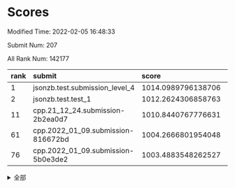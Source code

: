 # Scores

Modified Time: 2022-02-05 16:48:33

Submit Num: 207

All Rank Num: 142177

| rank |               submit               |       score        |       sigma        | pk_num |
| :--- | :--------------------------------- | :----------------- | :----------------- | :----- |
| 1    | jsonzb.test.submission_level_4     | 1014.0989796138706 | 0.8214378793545379 | 2746   |
| 2    | jsonzb.test.test_1                 | 1012.2624306858763 | 0.7990872642082346 | 2753   |
| 11   | cpp.21_12_24.submission-2b2ea0d7   | 1010.8440767776631 | 0.7908673788399472 | 2748   |
| 61   | cpp.2022_01_09.submission-816672bd | 1004.2666801954048 | 0.72576461940795   | 2752   |
| 76   | cpp.2022_01_09.submission-5b0e3de2 | 1003.4883548262527 | 0.7182300416683713 | 2746   |


<details>
<summary>全部</summary>

| rank |                 submit                 |       score        |       sigma        | pk_num |
| :--- | :------------------------------------- | :----------------- | :----------------- | :----- |
| 1    | jsonzb.test.submission_level_4         | 1014.0989796138706 | 0.8214378793545379 | 2746   |
| 2    | jsonzb.test.test_1                     | 1012.2624306858763 | 0.7990872642082346 | 2753   |
| 3    | gobigger.level_3.submission_level_3_35 | 1011.2838067178434 | 0.774430311536012  | 2752   |
| 4    | gobigger.level_3.submission_level_3_5  | 1011.2647665479889 | 0.7892069086338995 | 2745   |
| 5    | gobigger.level_3.submission_level_3_0  | 1011.2587432988255 | 0.777943531866101  | 2752   |
| 6    | gobigger.level_3.submission_level_3_2  | 1011.1646392549833 | 0.7837242093212524 | 2749   |
| 7    | gobigger.level_3.submission_level_3_4  | 1011.0207764273365 | 0.7588463275286085 | 2749   |
| 8    | gobigger.level_3.submission_level_3_6  | 1011.0117145529866 | 0.7661242534086485 | 2741   |
| 9    | gobigger.level_3.submission_level_3_41 | 1010.9497006695135 | 0.766898813361882  | 2752   |
| 10   | gobigger.level_3.submission_level_3_39 | 1010.8476671658079 | 0.7790671727718771 | 2748   |
| 11   | cpp.21_12_24.submission-2b2ea0d7       | 1010.8440767776631 | 0.7908673788399472 | 2748   |
| 12   | gobigger.level_3.submission_level_3_28 | 1010.8120612981053 | 0.7520502768459904 | 2747   |
| 13   | gobigger.level_3.submission_level_3_21 | 1010.8053405552007 | 0.7728776200853659 | 2745   |
| 14   | gobigger.level_3.submission_level_3_3  | 1010.7112234468894 | 0.751853734338424  | 2743   |
| 15   | gobigger.level_3.submission_level_3_43 | 1010.6659533031792 | 0.759840400656039  | 2748   |
| 16   | gobigger.level_3.submission_level_3_30 | 1010.6576258839185 | 0.7580487537038908 | 2748   |
| 17   | gobigger.level_3.submission_level_3_48 | 1010.6274882799806 | 0.7613190430590702 | 2749   |
| 18   | gobigger.level_3.submission_level_3_42 | 1010.624836578152  | 0.7710115334931212 | 2747   |
| 19   | gobigger.level_3.submission_level_3_46 | 1010.5663681901657 | 0.7609900857116582 | 2749   |
| 20   | gobigger.level_3.submission_level_3_40 | 1010.5594244335047 | 0.756040488318502  | 2745   |
| 21   | gobigger.level_3.submission_level_3_13 | 1010.3864160510993 | 0.753880273069908  | 2744   |
| 22   | gobigger.level_3.submission_level_3_11 | 1010.3354901112973 | 0.7584593897912952 | 2743   |
| 23   | gobigger.level_3.submission_level_3_45 | 1010.2677330303871 | 0.7800451230552622 | 2747   |
| 24   | gobigger.level_3.submission_level_3_20 | 1010.263099131162  | 0.7690334796353476 | 2752   |
| 25   | gobigger.level_3.submission_level_3_8  | 1010.1679987079189 | 0.7575831822862832 | 2750   |
| 26   | gobigger.level_3.submission_level_3_25 | 1010.1399412263747 | 0.7602959942112486 | 2750   |
| 27   | gobigger.level_3.submission_level_3_17 | 1010.1292953445788 | 0.7656245759792387 | 2747   |
| 28   | gobigger.level_3.submission_level_3_12 | 1010.1247155116787 | 0.7473246060408548 | 2751   |
| 29   | gobigger.level_3.submission_level_3_7  | 1010.1225684153554 | 0.750860188457898  | 2742   |
| 30   | gobigger.level_3.submission_level_3_44 | 1010.0338890859421 | 0.7759291767382822 | 2750   |
| 31   | gobigger.level_3.submission_level_3_36 | 1009.9416103317326 | 0.7702444640684458 | 2751   |
| 32   | gobigger.level_3.submission_level_3_18 | 1009.9366048394504 | 0.7594613891790462 | 2751   |
| 33   | gobigger.level_3.submission_level_3_10 | 1009.856667035019  | 0.7691504353545576 | 2742   |
| 34   | gobigger.level_3.submission_level_3_38 | 1009.7690793252909 | 0.7482013540543916 | 2741   |
| 35   | gobigger.level_3.submission_level_3_29 | 1009.7142480214999 | 0.7447442108601879 | 2747   |
| 36   | gobigger.level_3.submission_level_3_37 | 1009.6910928015282 | 0.7288033270826964 | 2745   |
| 37   | gobigger.level_3.submission_level_3_49 | 1009.5927250562472 | 0.7466169650493198 | 2747   |
| 38   | gobigger.level_3.submission_level_3_34 | 1009.5807140820448 | 0.7877940334624544 | 2742   |
| 39   | gobigger.level_3.submission_level_3_23 | 1009.5364817318851 | 0.7717011503710798 | 2742   |
| 40   | gobigger.level_3.submission_level_3_14 | 1009.5187379653861 | 0.779140475704192  | 2753   |
| 41   | gobigger.level_3.submission_level_3_24 | 1009.4709363337589 | 0.7537416275863325 | 2754   |
| 42   | gobigger.level_3.submission_level_3_1  | 1009.3989410917877 | 0.7574265884091107 | 2746   |
| 43   | gobigger.level_3.submission_level_3_16 | 1009.3477424289016 | 0.7398833677679383 | 2747   |
| 44   | gobigger.level_3.submission_level_3_22 | 1009.113845055417  | 0.7630541701340541 | 2747   |
| 45   | gobigger.level_3.submission_level_3_47 | 1008.9529994501422 | 0.7309815261403826 | 2745   |
| 46   | gobigger.level_3.submission_level_3_31 | 1008.9188430642328 | 0.7682753998209687 | 2746   |
| 47   | gobigger.level_3.submission_level_3_9  | 1008.8075885841706 | 0.7360429346578902 | 2748   |
| 48   | gobigger.level_3.submission_level_3_27 | 1008.7969388955224 | 0.7413940333010297 | 2744   |
| 49   | gobigger.level_3.submission_level_3_26 | 1008.7004931987784 | 0.74518309570835   | 2747   |
| 50   | gobigger.level_3.submission_level_3_32 | 1008.5200833544619 | 0.7466121076776043 | 2748   |
| 51   | gobigger.level_3.submission_level_3_33 | 1008.2583302056142 | 0.7510820241980013 | 2749   |
| 52   | gobigger.level_3.submission_level_3_19 | 1008.2526712964999 | 0.7354276056448931 | 2746   |
| 53   | gobigger.level_3.submission_level_3_15 | 1008.0144282176892 | 0.745103800251608  | 2754   |
| 54   | gobigger.level_1.submission_level_1_5  | 1005.408979476903  | 0.7240970701287538 | 2748   |
| 55   | gobigger.level_1.submission_level_1_44 | 1004.8623617361003 | 0.7283275162886723 | 2743   |
| 56   | gobigger.level_1.submission_level_1_17 | 1004.7480573329185 | 0.7237568943646981 | 2747   |
| 57   | gobigger.level_1.submission_level_1_35 | 1004.4867600387254 | 0.7207749312015703 | 2747   |
| 58   | gobigger.level_1.submission_level_1_26 | 1004.3454541625662 | 0.7102026857762086 | 2750   |
| 59   | gobigger.level_1.submission_level_1_28 | 1004.3247221381305 | 0.7182459676501188 | 2752   |
| 60   | gobigger.level_1.submission_level_1_43 | 1004.2758454402633 | 0.7180970207971975 | 2749   |
| 61   | cpp.2022_01_09.submission-816672bd     | 1004.2666801954048 | 0.72576461940795   | 2752   |
| 62   | gobigger.level_1.submission_level_1_16 | 1004.1868802107975 | 0.718231736881263  | 2750   |
| 63   | gobigger.level_1.submission_level_1_9  | 1004.0086171255837 | 0.7240309736137517 | 2744   |
| 64   | gobigger.level_1.submission_level_1_14 | 1003.992813639832  | 0.7205480946186541 | 2748   |
| 65   | gobigger.level_1.submission_level_1_31 | 1003.9231723166089 | 0.708006640907053  | 2747   |
| 66   | gobigger.level_1.submission_level_1_2  | 1003.9180044681176 | 0.7302237486604826 | 2750   |
| 67   | gobigger.level_1.submission_level_1_45 | 1003.8857938628258 | 0.7219209701912911 | 2751   |
| 68   | gobigger.level_1.submission_level_1_40 | 1003.8678408820064 | 0.7155783314945106 | 2749   |
| 69   | gobigger.level_1.submission_level_1_12 | 1003.7531224561247 | 0.7157816148609922 | 2750   |
| 70   | gobigger.level_1.submission_level_1_4  | 1003.7420657678282 | 0.7166621568060907 | 2749   |
| 71   | gobigger.level_1.submission_level_1_32 | 1003.7245920145615 | 0.7102068887207998 | 2746   |
| 72   | gobigger.level_1.submission_level_1_33 | 1003.6615593742617 | 0.7072189497692646 | 2753   |
| 73   | gobigger.level_1.submission_level_1_29 | 1003.6587217769743 | 0.7251828733347827 | 2746   |
| 74   | gobigger.level_1.submission_level_1_20 | 1003.5796826252034 | 0.7182276728205267 | 2747   |
| 75   | gobigger.level_1.submission_level_1_11 | 1003.5701432621714 | 0.7136248576580705 | 2744   |
| 76   | cpp.2022_01_09.submission-5b0e3de2     | 1003.4883548262527 | 0.7182300416683713 | 2746   |
| 77   | gobigger.level_1.submission_level_1_22 | 1003.4270765305827 | 0.7187826472232114 | 2750   |
| 78   | gobigger.level_1.submission_level_1_47 | 1003.4204246160597 | 0.7162588799528066 | 2750   |
| 79   | gobigger.level_1.submission_level_1_8  | 1003.361854719224  | 0.7113410709595337 | 2739   |
| 80   | gobigger.level_1.submission_level_1_34 | 1003.328505861021  | 0.7180678061319117 | 2750   |
| 81   | gobigger.level_1.submission_level_1_15 | 1003.3032682445504 | 0.7165150040707486 | 2743   |
| 82   | gobigger.level_1.submission_level_1_1  | 1003.2430275208224 | 0.7109925028386208 | 2747   |
| 83   | gobigger.level_1.submission_level_1_7  | 1003.1888320748948 | 0.7157705347523667 | 2750   |
| 84   | gobigger.level_1.submission_level_1_21 | 1003.1078292907986 | 0.708886563694007  | 2747   |
| 85   | gobigger.level_1.submission_level_1_10 | 1003.1034860929501 | 0.71000950038259   | 2745   |
| 86   | gobigger.level_1.submission_level_1_42 | 1003.0841096655906 | 0.7209297823939192 | 2746   |
| 87   | gobigger.level_1.submission_level_1_48 | 1003.0784932543633 | 0.7301199869110985 | 2750   |
| 88   | gobigger.level_1.submission_level_1_46 | 1003.0088714730127 | 0.7179073236966934 | 2742   |
| 89   | gobigger.level_1.submission_level_1_6  | 1002.9059904270862 | 0.7194310727739458 | 2743   |
| 90   | gobigger.level_1.submission_level_1_3  | 1002.8939483085419 | 0.7138708254049784 | 2747   |
| 91   | gobigger.level_1.submission_level_1_13 | 1002.7764375818614 | 0.7274861767169793 | 2741   |
| 92   | gobigger.level_1.submission_level_1_49 | 1002.7716867419929 | 0.7102180852596626 | 2748   |
| 93   | gobigger.level_1.submission_level_1_23 | 1002.6911025410645 | 0.717424362394934  | 2750   |
| 94   | gobigger.level_1.submission_level_1_41 | 1002.5604930800919 | 0.7235297555350715 | 2743   |
| 95   | gobigger.level_1.submission_level_1_24 | 1002.5135215038142 | 0.7122653604231269 | 2745   |
| 96   | gobigger.level_1.submission_level_1_18 | 1002.501410592889  | 0.7109298613684796 | 2749   |
| 97   | gobigger.level_1.submission_level_1_27 | 1002.4475243780839 | 0.7209287843832106 | 2748   |
| 98   | gobigger.level_1.submission_level_1_30 | 1002.3615608649525 | 0.7130384470526637 | 2745   |
| 99   | gobigger.level_1.submission_level_1_37 | 1002.2998315246041 | 0.7091277603495336 | 2752   |
| 100  | gobigger.level_1.submission_level_1_0  | 1002.2927117159021 | 0.7119317206310566 | 2750   |
| 101  | gobigger.level_1.submission_level_1_25 | 1002.1711814155807 | 0.706333414877436  | 2747   |
| 102  | gobigger.level_1.submission_level_1_19 | 1001.7552631927008 | 0.7124881536514415 | 2748   |
| 103  | gobigger.level_1.submission_level_1_39 | 1001.7441200930349 | 0.7214006866917211 | 2743   |
| 104  | gobigger.level_1.submission_level_1_36 | 1001.4421260582703 | 0.7230019172169905 | 2750   |
| 105  | gobigger.level_1.submission_level_1_38 | 1001.3924081430181 | 0.7045043382525153 | 2748   |
| 106  | gobigger.random.submission_random_9    | 997.7087196394785  | 0.7002610213850989 | 2748   |
| 107  | gobigger.random.submission_random_37   | 997.6354295180256  | 0.718837110203438  | 2749   |
| 108  | gobigger.random.submission_random_28   | 997.0139833557556  | 0.7275173687826266 | 2745   |
| 109  | gobigger.random.submission_random_23   | 997.0042329842056  | 0.7206493241822697 | 2747   |
| 110  | gobigger.random.submission_random_22   | 996.8628637065692  | 0.705075766922436  | 2744   |
| 111  | gobigger.random.submission_random_17   | 996.78842337013    | 0.7078110746135944 | 2748   |
| 112  | gobigger.random.submission_random_18   | 996.7572427396263  | 0.7118270978859083 | 2743   |
| 113  | gobigger.random.submission_random_15   | 996.7472240331512  | 0.7059995559685877 | 2748   |
| 114  | gobigger.random.submission_random_5    | 996.6788457000008  | 0.7178640580471829 | 2749   |
| 115  | gobigger.random.submission_random_25   | 996.6698807999588  | 0.7081633315817547 | 2744   |
| 116  | gobigger.random.submission_random_20   | 996.5816981956498  | 0.7080318967561307 | 2749   |
| 117  | gobigger.random.submission_random_30   | 996.5241183613267  | 0.7071543008698945 | 2748   |
| 118  | gobigger.random.submission_random_12   | 996.4828016576507  | 0.7104562176395058 | 2747   |
| 119  | gobigger.random.submission_random_36   | 996.4712911771543  | 0.7146182425829269 | 2749   |
| 120  | gobigger.random.submission_random_44   | 996.4147492782942  | 0.7191910185352083 | 2748   |
| 121  | gobigger.random.submission_random_47   | 996.4072651574306  | 0.7058341672369971 | 2741   |
| 122  | gobigger.random.submission_random_31   | 996.3916696291182  | 0.7072980194150577 | 2751   |
| 123  | gobigger.random.submission_random_40   | 996.2936051053649  | 0.7147847237577173 | 2755   |
| 124  | gobigger.random.submission_random_32   | 996.2260999169923  | 0.7096172864156057 | 2748   |
| 125  | gobigger.random.submission_random_7    | 996.2220158006145  | 0.7209119163029469 | 2750   |
| 126  | gobigger.random.submission_random_49   | 996.1630998613574  | 0.7013968786936333 | 2746   |
| 127  | gobigger.random.submission_random_33   | 996.0498546026005  | 0.7100652310128276 | 2746   |
| 128  | gobigger.random.submission_random_38   | 996.0488893422119  | 0.6997534083135866 | 2750   |
| 129  | gobigger.random.submission_random_46   | 996.0340672965556  | 0.7132538125431895 | 2742   |
| 130  | gobigger.random.submission_random_14   | 996.0173892168052  | 0.7263309465610833 | 2748   |
| 131  | gobigger.random.submission_random_4    | 996.0039725357703  | 0.7201591188821048 | 2748   |
| 132  | gobigger.random.submission_random_6    | 995.9890390158906  | 0.707131838232331  | 2746   |
| 133  | gobigger.random.submission_random_34   | 995.979684186109   | 0.7110498073788711 | 2746   |
| 134  | gobigger.random.submission_random_41   | 995.9774125224344  | 0.711375109645065  | 2749   |
| 135  | gobigger.random.submission_random_35   | 995.9628779195518  | 0.7074229018001305 | 2747   |
| 136  | gobigger.random.submission_random_1    | 995.9587930101708  | 0.7103200206684    | 2741   |
| 137  | gobigger.random.submission_random_0    | 995.9546349816251  | 0.723366035349532  | 2745   |
| 138  | gobigger.random.submission_random_21   | 995.9104593079512  | 0.712725787919492  | 2752   |
| 139  | gobigger.random.submission_random_48   | 995.8742554398139  | 0.7014590685138943 | 2748   |
| 140  | gobigger.random.submission_random_19   | 995.6816985832598  | 0.7154822031898618 | 2747   |
| 141  | gobigger.random.submission_random_11   | 995.6322492589546  | 0.7182897201994767 | 2744   |
| 142  | gobigger.random.submission_random_45   | 995.6189171366224  | 0.7095921324991769 | 2748   |
| 143  | gobigger.random.submission_random_24   | 995.601140896125   | 0.735033327614004  | 2751   |
| 144  | gobigger.random.submission_random_42   | 995.5248642657076  | 0.7085105871867425 | 2746   |
| 145  | gobigger.random.submission_random_10   | 995.4131925124872  | 0.7051413064184098 | 2746   |
| 146  | gobigger.random.submission_random_13   | 995.3203857082856  | 0.7022558275332029 | 2748   |
| 147  | gobigger.random.submission_random_29   | 995.3003949978622  | 0.7093001638117067 | 2746   |
| 148  | gobigger.random.submission_random_16   | 995.2486311020664  | 0.7183007035074686 | 2751   |
| 149  | gobigger.random.submission_random_3    | 995.227346479068   | 0.7102600594436834 | 2746   |
| 150  | gobigger.random.submission_random_27   | 995.1417082118736  | 0.7115709941493564 | 2753   |
| 151  | gobigger.random.submission_random_39   | 995.1152831066687  | 0.716737167307172  | 2749   |
| 152  | gobigger.random.submission_random_26   | 995.051441931369   | 0.7178460500267075 | 2750   |
| 153  | gobigger.random.submission_random_2    | 995.04233235681    | 0.703805954013668  | 2747   |
| 154  | gobigger.random.submission_random_8    | 994.6733837288509  | 0.7239365918797376 | 2751   |
| 155  | gobigger.random.submission_random_43   | 994.0839910287826  | 0.7339621786967285 | 2746   |
| 156  | gobigger.level_2.submission_level_2_34 | 993.976087275985   | 0.7243261793881214 | 2750   |
| 157  | gobigger.level_2.submission_level_2_46 | 993.8993326428259  | 0.7332914653181434 | 2740   |
| 158  | gobigger.level_2.submission_level_2_14 | 993.857237622231   | 0.7288589188805903 | 2747   |
| 159  | gobigger.level_2.submission_level_2_2  | 993.5884628444704  | 0.7319002116227272 | 2748   |
| 160  | gobigger.level_2.submission_level_2_37 | 993.2475301064137  | 0.7391455523970485 | 2749   |
| 161  | gobigger.level_2.submission_level_2_42 | 993.2006970120933  | 0.7467814157271371 | 2747   |
| 162  | gobigger.level_2.submission_level_2_0  | 993.068306290597   | 0.7436653734299333 | 2743   |
| 163  | gobigger.level_2.submission_level_2_27 | 992.8903392448485  | 0.7325466598122201 | 2752   |
| 164  | gobigger.level_2.submission_level_2_49 | 992.8087963635597  | 0.7319764573615409 | 2748   |
| 165  | gobigger.level_2.submission_level_2_45 | 992.7365993586732  | 0.7391363963364741 | 2747   |
| 166  | gobigger.level_2.submission_level_2_19 | 992.5966505903767  | 0.748798289929019  | 2744   |
| 167  | gobigger.level_2.submission_level_2_36 | 992.5569632262175  | 0.7632750678566352 | 2750   |
| 168  | gobigger.level_2.submission_level_2_48 | 992.5397575844805  | 0.7435654223576389 | 2745   |
| 169  | gobigger.level_2.submission_level_2_22 | 992.4881705416097  | 0.750349310083778  | 2743   |
| 170  | gobigger.level_2.submission_level_2_23 | 992.4400725834003  | 0.7366354949998509 | 2746   |
| 171  | gobigger.level_2.submission_level_2_39 | 992.3339801402282  | 0.7608418280585698 | 2751   |
| 172  | gobigger.level_2.submission_level_2_7  | 992.3187718323574  | 0.7415333268088964 | 2748   |
| 173  | gobigger.level_2.submission_level_2_47 | 992.2791129684347  | 0.7719627159892536 | 2745   |
| 174  | gobigger.level_2.submission_level_2_30 | 992.2573846755281  | 0.7419835605076679 | 2745   |
| 175  | gobigger.level_2.submission_level_2_20 | 992.2424811082074  | 0.7400968184283687 | 2754   |
| 176  | gobigger.level_2.submission_level_2_18 | 992.1804235567224  | 0.7532503898221472 | 2749   |
| 177  | gobigger.level_2.submission_level_2_40 | 992.1346091787505  | 0.7364708919096821 | 2744   |
| 178  | gobigger.level_2.submission_level_2_15 | 992.1110023880118  | 0.7533395058875172 | 2751   |
| 179  | gobigger.level_2.submission_level_2_12 | 992.1006152811018  | 0.7555170319712035 | 2747   |
| 180  | gobigger.level_2.submission_level_2_26 | 992.0758616814288  | 0.7415665087530483 | 2744   |
| 181  | gobigger.level_2.submission_level_2_43 | 991.9873265417245  | 0.7486138662315182 | 2744   |
| 182  | gobigger.level_2.submission_level_2_9  | 991.9703915786051  | 0.7491074476086631 | 2747   |
| 183  | gobigger.level_2.submission_level_2_1  | 991.9187165016789  | 0.75890871063678   | 2743   |
| 184  | gobigger.level_2.submission_level_2_44 | 991.9081656824746  | 0.7301892924344322 | 2752   |
| 185  | gobigger.level_2.submission_level_2_13 | 991.8905718577385  | 0.7513762582574668 | 2752   |
| 186  | gobigger.level_2.submission_level_2_38 | 991.8475365448513  | 0.752795522780294  | 2744   |
| 187  | gobigger.level_2.submission_level_2_17 | 991.7823269163779  | 0.7471030177670396 | 2748   |
| 188  | gobigger.level_2.submission_level_2_41 | 991.7317624778963  | 0.7340930684101163 | 2743   |
| 189  | gobigger.level_2.submission_level_2_33 | 991.6166478062962  | 0.7475961039800142 | 2751   |
| 190  | gobigger.level_2.submission_level_2_3  | 991.3395811468507  | 0.7658334037977828 | 2749   |
| 191  | gobigger.level_2.submission_level_2_35 | 991.2887570059853  | 0.7546480478459876 | 2749   |
| 192  | gobigger.level_2.submission_level_2_6  | 991.2298791707352  | 0.7635980209114706 | 2747   |
| 193  | gobigger.level_2.submission_level_2_25 | 991.1860058917687  | 0.784960644946009  | 2750   |
| 194  | gobigger.level_2.submission_level_2_29 | 991.1848142615243  | 0.768759976091885  | 2743   |
| 195  | gobigger.level_2.submission_level_2_28 | 991.1508010498762  | 0.7634243066696421 | 2753   |
| 196  | gobigger.level_2.submission_level_2_31 | 991.0507084831489  | 0.7564059803897679 | 2751   |
| 197  | gobigger.level_2.submission_level_2_8  | 991.0450430578621  | 0.7699152670957351 | 2745   |
| 198  | gobigger.level_2.submission_level_2_21 | 991.0187444598934  | 0.7396690803634537 | 2744   |
| 199  | gobigger.level_2.submission_level_2_10 | 990.8883519081943  | 0.7336798273784279 | 2750   |
| 200  | gobigger.level_2.submission_level_2_32 | 990.7196709288586  | 0.7735495492299433 | 2750   |
| 201  | gobigger.level_2.submission_level_2_11 | 990.6721520427078  | 0.7502287562198385 | 2749   |
| 202  | gobigger.level_2.submission_level_2_16 | 990.2900480371259  | 0.75419559565173   | 2742   |
| 203  | gobigger.level_2.submission_level_2_4  | 990.2378067904531  | 0.7730520770953853 | 2745   |
| 204  | gobigger.level_2.submission_level_2_5  | 989.2334309911043  | 0.7855330033498892 | 2747   |
| 205  | gobigger.level_2.submission_level_2_24 | 989.0890635214026  | 0.7973607931479364 | 2748   |
| 206  | gobigger.none.submission_none_0        | 977.2532620689734  | 1.3601480243669934 | 2749   |
| 207  | gobigger.none.submission_none_1        | 974.3282687346458  | 1.4849276087343026 | 2747   |

</details>